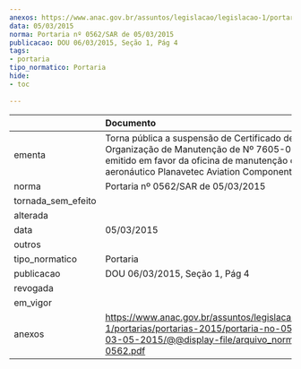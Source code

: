 ```yaml
---
anexos: https://www.anac.gov.br/assuntos/legislacao/legislacao-1/portarias/portarias-2015/portaria-no-0562-sar-de-03-05-2015/@@display-file/arquivo_norma/PA2015-0562.pdf
data: 05/03/2015
norma: Portaria nº 0562/SAR de 05/03/2015
publicacao: DOU 06/03/2015, Seção 1, Pág 4
tags:
- portaria
tipo_normatico: Portaria
hide: 
- toc 
 
---
```


|                    | Documento                                                                                                                                                                                             |
|:-------------------|:------------------------------------------------------------------------------------------------------------------------------------------------------------------------------------------------------|
| ementa             | Torna pública a suspensão de Certificado de Organização de Manutenção de Nº 7605-02/ANAC, emitido em favor da oficina de manutenção de produto aeronáutico Planavetec Aviation Component Ltda. - EPP. |
| norma              | Portaria nº 0562/SAR de 05/03/2015                                                                                                                                                                    |
| tornada_sem_efeito |                                                                                                                                                                                                       |
| alterada           |                                                                                                                                                                                                       |
| data               | 05/03/2015                                                                                                                                                                                            |
| outros             |                                                                                                                                                                                                       |
| tipo_normatico     | Portaria                                                                                                                                                                                              |
| publicacao         | DOU 06/03/2015, Seção 1, Pág 4                                                                                                                                                                        |
| revogada           |                                                                                                                                                                                                       |
| em_vigor           |                                                                                                                                                                                                       |
| anexos             | https://www.anac.gov.br/assuntos/legislacao/legislacao-1/portarias/portarias-2015/portaria-no-0562-sar-de-03-05-2015/@@display-file/arquivo_norma/PA2015-0562.pdf                                     |